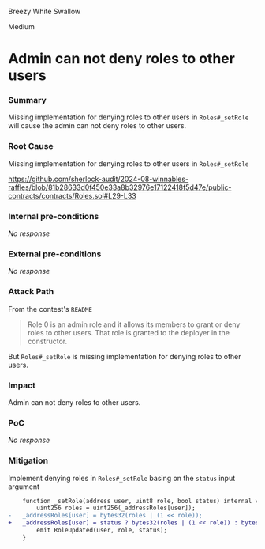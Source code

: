 Breezy White Swallow

Medium

# Admin can not deny roles to other users

### Summary

Missing implementation for denying roles to other users in `Roles#_setRole` will cause the admin can not deny roles to other users.

### Root Cause

Missing implementation for denying roles to other users in `Roles#_setRole`

https://github.com/sherlock-audit/2024-08-winnables-raffles/blob/81b28633d0f450e33a8b32976e17122418f5d47e/public-contracts/contracts/Roles.sol#L29-L33

### Internal pre-conditions

_No response_

### External pre-conditions

_No response_

### Attack Path

From the contest's `README`

>Role 0 is an admin role and it allows its members to grant or deny roles to other users. That role is granted to the deployer in the constructor.

But `Roles#_setRole` is missing implementation for denying roles to other users.

### Impact

Admin can not deny roles to other users.

### PoC

_No response_

### Mitigation

Implement denying roles in `Roles#_setRole` basing on the `status` input argument

```diff
    function _setRole(address user, uint8 role, bool status) internal virtual {
        uint256 roles = uint256(_addressRoles[user]);
-	_addressRoles[user] = bytes32(roles | (1 << role));
+	_addressRoles[user] = status ? bytes32(roles | (1 << role)) : bytes32(roles & ~(1 << role));
        emit RoleUpdated(user, role, status);
    }
```